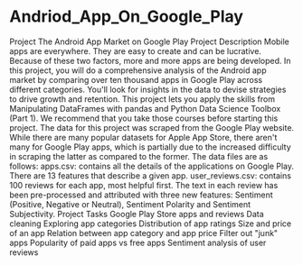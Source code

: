 # Andriod_App_On_Google_Play
Project The Android App Market on Google Play  Project Description  Mobile apps are everywhere. They are easy to create and can be lucrative. Because of these two factors, more and more apps are being developed. In this project, you will do a comprehensive analysis of the Android app market by comparing over ten thousand apps in Google Play across different categories. You'll look for insights in the data to devise strategies to drive growth and retention.  This project lets you apply the skills from Manipulating DataFrames with pandas and Python Data Science Toolbox (Part 1). We recommend that you take those courses before starting this project.  The data for this project was scraped from the Google Play website. While there are many popular datasets for Apple App Store, there aren't many for Google Play apps, which is partially due to the increased difficulty in scraping the latter as compared to the former. The data files are as follows:  apps.csv: contains all the details of the applications on Google Play. There are 13 features that describe a given app. user_reviews.csv: contains 100 reviews for each app, most helpful first. The text in each review has been pre-processed and attributed with three new features: Sentiment (Positive, Negative or Neutral), Sentiment Polarity and Sentiment Subjectivity. Project Tasks  Google Play Store apps and reviews Data cleaning Exploring app categories Distribution of app ratings Size and price of an app Relation between app category and app price Filter out "junk" apps Popularity of paid apps vs free apps Sentiment analysis of user reviews
